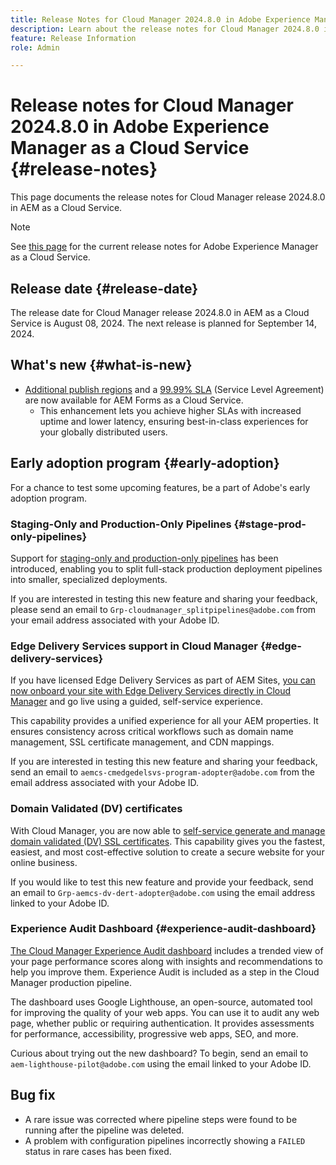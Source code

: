 ```yaml
---
title: Release Notes for Cloud Manager 2024.8.0 in Adobe Experience Manager as a Cloud Service
description: Learn about the release notes for Cloud Manager 2024.8.0 in AEM as a Cloud Service.
feature: Release Information
role: Admin

---
```


# Release notes for Cloud Manager 2024.8.0 in Adobe Experience Manager as a Cloud Service {#release-notes}

This page documents the release notes for Cloud Manager release 2024.8.0 in AEM as a Cloud Service.

>[!NOTE]
>
>See [this page](/help/release-notes/release-notes-cloud/release-notes-current.md) for the current release notes for Adobe Experience Manager as a Cloud Service.

## Release date {#release-date}

The release date for Cloud Manager release 2024.8.0 in AEM as a Cloud Service is August 08, 2024. The next release is planned for September 14, 2024.

## What's new {#what-is-new}

* [Additional publish regions](/help/operations/additional-publish-regions.md) and a [99.99% SLA](/help/implementing/cloud-manager/getting-access-to-aem-in-cloud/creating-production-programs.md#sla) (Service Level Agreement) are now available for AEM Forms as a Cloud Service.
  * This enhancement lets you achieve higher SLAs with increased uptime and lower latency, ensuring best-in-class experiences for your globally distributed users.

## Early adoption program {#early-adoption}

For a chance to test some upcoming features, be a part of Adobe's early adoption program.

### Staging-Only and Production-Only Pipelines {#stage-prod-only-pipelines}

Support for [staging-only and production-only pipelines](/help/implementing/cloud-manager/configuring-pipelines/stage-prod-pipelines-only.md) has been introduced, enabling you to split full-stack production deployment pipelines into smaller, specialized deployments.

If you are interested in testing this new feature and sharing your feedback, please send an email to `Grp-cloudmanager_splitpipelines@adobe.com` from your email address associated with your Adobe ID.

### Edge Delivery Services support in Cloud Manager {#edge-delivery-services}

If you have licensed Edge Delivery Services as part of AEM Sites, [you can now onboard your site with Edge Delivery Services directly in Cloud Manager](/help/implementing/cloud-manager/edge-delivery-services.md) and go live using a guided, self-service experience.

This capability provides a unified experience for all your AEM properties. It ensures consistency across critical workflows such as domain name management, SSL certificate management, and CDN mappings.

If you are interested in testing this new feature and sharing your feedback, send an email to `aemcs-cmedgedelsvs-program-adopter@adobe.com` from the email address associated with your Adobe ID. 

### Domain Validated (DV) certificates

With Cloud Manager, you are now able to [self-service generate and manage domain validated (DV) SSL certificates](/help/implementing/cloud-manager/managing-ssl-certifications/domain-validated-certificates.md). This capability gives you the fastest, easiest, and most cost-effective solution to create a secure website for your online business.

If you would like to test this new feature and provide your feedback, send an email to `Grp-aemcs-dv-dert-adopter@adobe.com` using the email address linked to your Adobe ID.

### Experience Audit Dashboard {#experience-audit-dashboard}

[The Cloud Manager Experience Audit dashboard](/help/implementing/cloud-manager/experience-audit-dashboard.md) includes a trended view of your page performance scores along with insights and recommendations to help you improve them. Experience Audit is included as a step in the Cloud Manager production pipeline.

The dashboard uses Google Lighthouse, an open-source, automated tool for improving the quality of your web apps. You can use it to audit any web page, whether public or requiring authentication. It provides assessments for performance, accessibility, progressive web apps, SEO, and more.

Curious about trying out the new dashboard? To begin, send an email to `aem-lighthouse-pilot@adobe.com` using the email linked to your Adobe ID.

## Bug fix

* A rare issue was corrected where pipeline steps were found to be running after the pipeline was deleted.
* A problem with configuration pipelines incorrectly showing a `FAILED` status in rare cases has been fixed.

